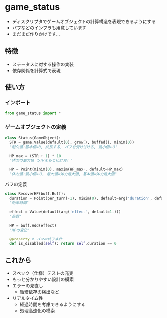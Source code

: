 # game_status
- ディスクリプタでゲームオブジェクトの計算構造を表現できるようにする
- バフなどのインフラも用意しています
- まだまだ作りかけです…

## 特徴
- ステータスに対する操作の実装
- 依存関係を計算式で表現

## 使い方
### インポート
```python
from game_status import *
```
### ゲームオブジェクトの定義
```python
class Status(GameObject):
  STR = game.Value(default(0), grow(), buffed(), minim(0))
  "耐久値:基本値=0, 成長する, バフを受け付ける, 最小値=０"

  HP_max = (STR + 1) * 10
  "体力の最大値（STRをもとに計算）"

  HP = Point(minim(0), maxim(HP_max), default=HP_max)
  "体力値:最小値=０, 最大値=体力最大値, 基本値=体力最大値"
```
バフの定義
```python
class RecoverHP(buff.Buff):
  duration = Point(per_turn(-1), minim(0), default=arg('duration', default=1))
  "効果時間"

  effect = Value(default(arg('effect', default=1.)))
  "品質"

  HP = buff.Add(effect)
  "HPの変化"

  @property # バフの終了条件
  def is_disabled(self): return self.duration == 0
```

## これから
- スペック（仕様）テストの充実
- もっと分かりやすい設計の模索
- エラーの見直し
  - 循環依存の検出など
- リアルタイム性
  - 経過時間を考慮できるようにする
  - 処理高速化の模索
